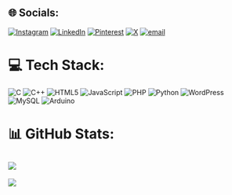 
## 🌐 Socials:
[![Instagram](https://img.shields.io/badge/Instagram-%23E4405F.svg?logo=Instagram&logoColor=white)](https://instagram.com/aryan.j09) [![LinkedIn](https://img.shields.io/badge/LinkedIn-%230077B5.svg?logo=linkedin&logoColor=white)](https://linkedin.com/in/aryan-j09) [![Pinterest](https://img.shields.io/badge/Pinterest-%23E60023.svg?logo=Pinterest&logoColor=white)](https://pinterest.com/Aryan_J9) [![X](https://img.shields.io/badge/X-black.svg?logo=X&logoColor=white)](https://x.com/Aryan_J9) [![email](https://img.shields.io/badge/Email-D14836?logo=gmail&logoColor=white)](mailto:aryan.n.jain45@gmail.com) 

# 💻 Tech Stack:
![C](https://img.shields.io/badge/c-%2300599C.svg?style=flat-square&logo=c&logoColor=white) ![C++](https://img.shields.io/badge/c++-%2300599C.svg?style=flat-square&logo=c%2B%2B&logoColor=white) ![HTML5](https://img.shields.io/badge/html5-%23E34F26.svg?style=flat-square&logo=html5&logoColor=white) ![JavaScript](https://img.shields.io/badge/javascript-%23323330.svg?style=flat-square&logo=javascript&logoColor=%23F7DF1E) ![PHP](https://img.shields.io/badge/php-%23777BB4.svg?style=flat-square&logo=php&logoColor=white) ![Python](https://img.shields.io/badge/python-3670A0?style=flat-square&logo=python&logoColor=ffdd54) ![WordPress](https://img.shields.io/badge/WordPress-%23117AC9.svg?style=flat-square&logo=WordPress&logoColor=white) ![MySQL](https://img.shields.io/badge/mysql-4479A1.svg?style=flat-square&logo=mysql&logoColor=white) ![Arduino](https://img.shields.io/badge/-Arduino-00979D?style=flat-square&logo=Arduino&logoColor=white)

# 📊 GitHub Stats:
 ![](https://nirzak-streak-stats.vercel.app/?user=aryan-j09&theme=merko&hide_border=false)<br/>
---
[![](https://visitcount.itsvg.in/api?id=aryan-j09&icon=0&color=13)](https://visitcount.itsvg.in)
